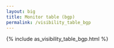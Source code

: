 ```yaml
---
layout: big
title: Monitor table (bgp)
permalink: /visibility_table_bgp
---
```

{% include as_visibility_table_bgp.html %}


